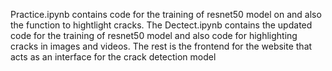 Practice.ipynb contains code for the training of resnet50 model on  and also the function to hightlight cracks.
The Dectect.ipynb contains the updated code for the training of resnet50 model and also code for highlighting cracks in images and videos.
The rest is the frontend for the website that acts as an interface for the crack detection model 
